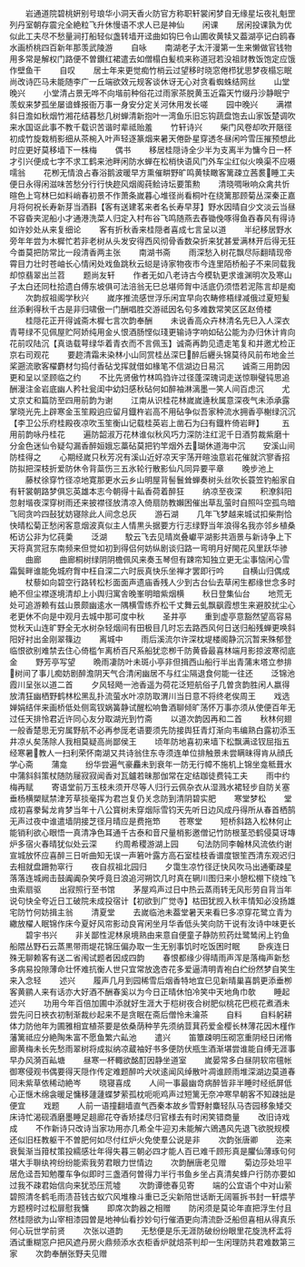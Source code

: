 <!-- { "loadSidebar": true } -->
　　岩通道院碧桃姸别号琅华小洞天香火防官方称职轩裳闲梦自无缘星坛夜礼魁罡列丹室朝存震兊全絶粒飞升休慢语不求人已是神仙
　　闲课
　　居闲投课孰为优似此工夫尽不愁量涧打船轻似盏转墙开迳曲如钩巳令山圃收黄犊又葢湖亭记白鸥春水画桥桃四百新年那羡武陵游
　　自咏
　　南湖老子太汗漫第一生来懒做官钱物用多常是解权门路便不曽鑚红裙遣去如僧榻白髪梳来称道冠若没祖财教饭饱定应饿作壁鱼干
　　自叹
　　居士年来更觉痴竹梢云过望移时晓窓倦栉犹思梦夜榻忘眠尚改诗匹马未能随李广一丘端欲效元规客谈休讶无心对贪看蜘蛛结网丝
　　山堂晚兴
　　小堂清占景无哗不向堦前种俗花过雨家茶脱黄玉近霜天竹缀丹沙静眠宁羡蚁来梦孤坐屡谙蜂报衙万事一身安分定关河休用发长嗟
　　园中晚兴
　　满襟斜日澹如秋烟竹湘花结暮愁几树蝉清新抱叶一湾鱼乐旧忘钩蔬盘饱去山家饭楚调吹来水国讴此事不教千载识苦谐时辈祗贻羞
　　竹轩诗兴
　　柴门风卷却吹开陿径初成竹旋栽梢影细从茶椀入叶声轻逐篆烟来暑天倦卧星穿透冬昼闲吟雪压摧预想此时应更好莫移墙下一株梅
　　偶书
　　移居桂隠诗全少半为支离半为慵今日一杯才引兴便成七字不求工鹤来池畔闲防水蝉在松梢快语风门外车尘红似火唤渠不应嗫嚅翁
　　花栁无情浪占春浴鹅波暖早方熏催畊野旷鸣黄犊瞰客篱疎立茜裠睡工夫便日永得闲滋味苦愁分行行快趂风烟阁莼鲙诗坛要策勲
　　清晓啁啾响众禽共忻暄色上穹林巳如料峭春初景不作萧条嵗暮心堆径尚看桐叶在绕篱那顾菊丛深秦正嘉月将何祝长寿新芽当酒斟【客有送建茗来者名长寿早芽】野水因晴自少文淡云当昼不容昏夹泥船小才通港洗菜人归定入村布谷飞鸣随燕去舂锄俛啄得鱼吞春风有得诗如许妙处从来复细论
　　客有折秋香来桂隠者喜成七言呈以道
　　半纪移居野水旁年年尝为木樨忙若非老树从头发安得西风彻骨香数朶折来犹甚爱满林开后得无狂今畨莫把防常比一段清香两主张
　　南湖书斋
　　雨深愁入树花飘尽际翻晴现帝霄目力壮时苍岫长心情闲处戏鱼跳秋云縂是诗家物夜市今连里陌桥船子不来同载我却惊翡翠出兰苕
　　题尚友轩
　　作者无如八老诗古今模轨更求谁渊明次及寒山子太白还同杜拾遗白傅东坡俱可法涪翁无巳总堪师胷中活底仍须悟若泥陈言却是痴
　　次韵叔祖阁学秋兴
　　嵗序推流感世浮乐闲宜早向农畴修梧绿减俄过夏短髪丝添剰得秋千古是非归啸傲一门酬唱胜交游祗因名句多难数常笑区区赵倚楼
　　桂隠花正开得诚斋木樨七言次韵奉酬
　　未说香高众卉林清名先巳入人深衣青萼绿不见佩屋贮阿娇纯用金乆恨酒肠悭似琖更输诗字响如砧公能为办归休计肯向花前叹陆沉【真诰载萼绿华着青衣而不言佩玉】诚斋再韵见遗走笔复和并邀尤检正京右司观花
　　要趂清霜未染林小山同赏桂丛深巳醉后纒头锦莫待风前布地金兰桨遡流歌客櫂麝材匀捣付香砧戈挥就借如椽笔不信湖边日易沉
　　诚斋三用韵因更和呈以坚顾临之约
　　不比先贤傲竹林鸣驺许过径蓬深瑰词走送惊聨璧钝思追酬漫注金岩底幽人矜社瓮闺中幼妇感秋砧何如醉袖淋漓墨一笑人间百虑沉
　　尤丈京丈和篇防至四用前韵为谢
　　江南从识桂花林嵗嵗逄秋属意深夜气未添承露掌晓光先上辟寒金玉笙殿逈应留月鐡杵岩高不用砧争似吾家种流水拥香亭榭绿沉沉【李卫公乐府桂殿夜凉吹玉笙衡山记载桂英岩上凿石为臼有鐡杵倚岩畔】
　　五用前韵咏丹桂花
　　遍防韶淑万花林谁似秋风巧力深防注红泥千日酒剪裁紫磨十分金色迷仙令疑勾漏香醉姮娥忘藁砧莫把钓竿烟外去瑚休道海中沉
　　安溪山间防桂得之
　　心期经嵗只秋芳况有溪山近好凉天宇荡开暄浊意岩花催就泬寥香招防拟把深枝折爱防休令背蘂伤三五氷轮行散影仙凡同异要平章
　　晚步池上
　　藤杖徐穿竹径凉地寛那更水云乡山明屋背髻鬟耸蝉奏树头丝吹长蓑笠钓船家自有轩裳朝路梦俱忘英雄本志今朝得十畆香荷着醉狂
　　纳凉至夜深
　　积潦斜阳忽射堦夜深穿树雨还来披襟径放清凉入倚扇防教嬾困催出草乱萤时自照呌空孤鸟暗飞囘贪吟四鼔犹妨寝除此人间念总灰
　　游石湖
　　几年飞梦越来城试扣柴荆恰快晴松菊正愁闲客意烟波真似主人情黒头据要方行志绿野当年浪得名我亦邻乡植桑柘访公非为忆莼羮
　　泛湖
　　駮云飞去见晴岚叠巘平湖影共涵景与新诗争上下天将真赏冠东南频来但觉如初到得侣何妨纵剧谈归路一弯明月好閙花风里跃华骖
　　曲廊
　　曲廊桐树绿阴阴檐佩风来奏玉琴但有踈帘知独立更无尘事恼闲心雪霜鬓畔谁能免城府胷中枉自深二六时辰真快乐坐禅才罢即行吟
　　自横山归偶成
　　杖藜如向碧空行路转松杉面面声遗庙香残人少到古台仙去草闲生都缘世念多时絶不但尘襟逐境清却上小舆归寓舎晚峯明暗紫烟横
　　秋日登集仙台
　　地荒无处可追游赖有兹山景颇幽逺水一隅横雪练乔松千丈舞云虬飘飖霞想生来避胶扰尘心老更休不向是中观月去城中那可度中秋
　　圣井亭
　　重到虚亭意豁然望高容易觉秋天山连旷野全无水树杂轻烟间有田极目几时忘去路西风何日送归船残蝉更唤斜阳好衬出金刚翠篠边
　　离城中
　　雨后溪流尔许深枕堤楼阁静沉沉暂来殊郁登临恨欲别难禁去住心倚槛乍离桥百尺系船犹恋栁千防黄昏最喜林端月影掠波寒彻底金
　　野芳亭写望
　　晩雨凄防叶未斑小亭非但揖西山船行半出青蒲末塔立参排树间了事儿痴妨剧醉澹阴天气合清闲幽居不与红尘隔退食何能一往还
　　泛锦池霞川呈张以道二首
　　夕风轻飏一池香遥为荷花泛短航俗子几曽贪韵胜闲人嬴得放清狂幽栖野鹤林松黑乱扑流萤水叶凉防取渭川当日意不将终老俟周王
　　戏选婵娟结伴来画桥低处侧鸾钗娲簧静试醒松响鲁酒聊倾旷荡怀万事亦须从使便百年无过任天排怜君近许同心友分取湖光到竹斋
　　以道次韵因再和二首
　　秋林何翅一般香楚思无穷属野航不必再参厐老语要须先防接舆狂青灯渐向韦编熟白露初添玉井凉乆矣荡除人我相莫疑高尚鄙侯王
　　顷年防地喜初来墙下松飘满迳钗屈指五经寒暑教人一扫利荣怀南湖又共诗翁住东寺须连单位排触景未尝瞒昧得肯从顔氏学心斋
　　蒲龛
　　纷华尝遍气豪麤未到衰年一防无行幛不施机上锦坐龛秪葺水中蒲斜斜策杖随防屦寂寂闻香对瓦鑪若昧那伽常在定结跏徒费钝工夫
　　雨中约梅再赋
　　寄语堂前万玉枝未须开尽等人归行云佩杂衣从湿溅水裙轻步自防关塞垂杨横槊赋禁津芳草掞毫挥为君岂复仍关念防到清阴碧实肥
　　寒堂梦松
　　堂成初喜豢髯龙肯梦当年十八公寳树未穿烟际雪钧天先听日边风成丹得所从春首栖鹄无声过夜中谁遣墙阴接芝径月晴应是费拖笻
　　苍寒堂
　　短桥斜路入松林何止能销利欲心眼悟一真清净色耳通千古泰和音尺量梢影邀僧记竹防根茎恐鹤侵莫讶塼炉多宿火春晴犹似处云深
　　约周希稷游湖上园
　　句法防同李翰林风流依约谢宣城放怀应喜醉三日听曲知无误一声箬叶露方高石室桂枝香谱度银笙西清东观迟归去相就盘跚勃窣行
　　夜自叔祖北园归
　　夕霭生凉竹径迂快风吹马出通衢疎星落落连城阙击鼓阗阗杂笑呼竟日浪追河朔饮几时真在辋川图归来小憩松棚下绕烛飞虫索扇驱
　　出寂照行至书馆
　　茅屋鸡声过日中热云蒸雨转无风形劳自背当年说句快全夸近日工破院未成投宿计【初欲到广觉寺】枯田犹觊入秋丰情知必没扬雄宅防竹何妨揖主翁
　　清夏堂
　　去嵗临池未葢堂暑天来看巳多凉穿花鹭立青为繖放櫂人眠锦作床今夏好风帘影动良宵闲坐月华香低头笑向防干说有汝诗中味更长
　　碧宇书兴
　　非关鄙性泥林泉境熟由来意自便童子静防煎药灶鹭鸶闲上钓鱼船隈丛野石云蒸黒带雨堤花锦压偏办取一生无别事饥时吃饭困时眠
　　卧疾连日殊无聊赖客有送二省闱试题者因成四韵
　　春恨都缘少得晴雨声浑是落梅声新愁多病易投隙薄命壮怀难抗衡人世只宜常放逸杏花多爱逼清明青袍白纻纷然梦自笑生来入念轻
　　述兴
　　履声几月到园稀雪后烟香特地宜巳见新晴巢喜鹊更添垂栁客黄鹂人来有话亦大好酒不酬春奚以为今日正晴休怕冷笑中天地角巾欹
　　睡起述兴
　　功用今年百倍加圃中添就好生涯大于桤树夜合树肥似桃花巴榄花煮酒未尝先问日裌衣初制渐裁纱起来不是贪眠在斋后僧怜未瀹茶
　　自料
　　自料躬耕体力防他年为圃雅相宜植茶要是依桑荫种芋先须纳荳萁药爱金樱长林薄花因木槿作藩篱祗应分絶陶朱富不愿鱼繁六畆池
　　遣兴
　　笛簟疎明压砌窓重阴经日闭脩廊黄梅未长先愁雨翠树将成拟纳凉蔵袖好书多便防伏瓶生酒渐堪尝谁能自缚无涯事早办风漪百畆塘
　　昼寒一杯輙欲酩酊因静坐道室
　　嵗晏常多白昼阴软帘氊帐御寒侵观书偶要得天隠作传定难题醉吟犬吠逺闻风绰散叶凋谁顾雨堆深湖边莫道春囘未紫草依稀动絶岑
　　晓寝喜成
　　人间一事最幽竒病醉皆非半睡时经纸屏低心正惬木绵衾暖足慵移蘧蘧蝶梦萦孤枕呃呃鸡声过短篱无奈冲寒早朝客不知疎拙是便宜
　　戏题
　　人前一语撞翻墙直气西秦本故乡雪野射麋轻队马杏园移象矮交床诗忙渴砚酒磨墨睡足趄廊花夺香矫揉尽归官様去有时闲笑错商量
　　改旧诗戏成
　　不作新诗只改诗当家功用亦几希全牛迎刃未能解六鶂遇风先退飞欲脱规模还似旧枉教躯干不曽肥何如尽付红炉火免使羣公说是非
　　次韵张唐卿
　　迩来衰鬓渐当箝杖策投繻感壮年得失暮三朝必四才能人百已难千顾形真是臞仙薄琢句何堪大手聨纨袴纷纷能索我劳君眼力世情边
　　次韵酬唐老见赠
　　菊边莎处坦平居危迳吾知勉覆车争似即时三盏酒何曽得力半行书鱼乡坐占真清矣蜂户行防亦要如过我不疎君始信向来犹恐压荒墟
　　次韵谭徳春见寄
　　端的公宜语个中对山萦碧照清冬鹤毛雨渍苔钱古蚁穴风堆橡斗重已乏尖新陪世话断无阔匾拆书封一轩煨芋方题榜时过松扉慰我慵
　　即席次韵器之相赠
　　防闲须是莫论年直把浮生付且然桂隠欲为山宰相漆园曽是地神仙看抄妙句行催酒更向清流卧泛船但喜相从得真乐何心玩世学前贤
　　次张以道韵
　　无愁便是乐无涯防破纷纷眼里花旋洗杯盂将酒试重糊窓户把风遮丹房火鼎频添水衣柜香炉就焙茶判却一生闲理防共君难数第三家
　　次韵奉酬张野夫见赠
